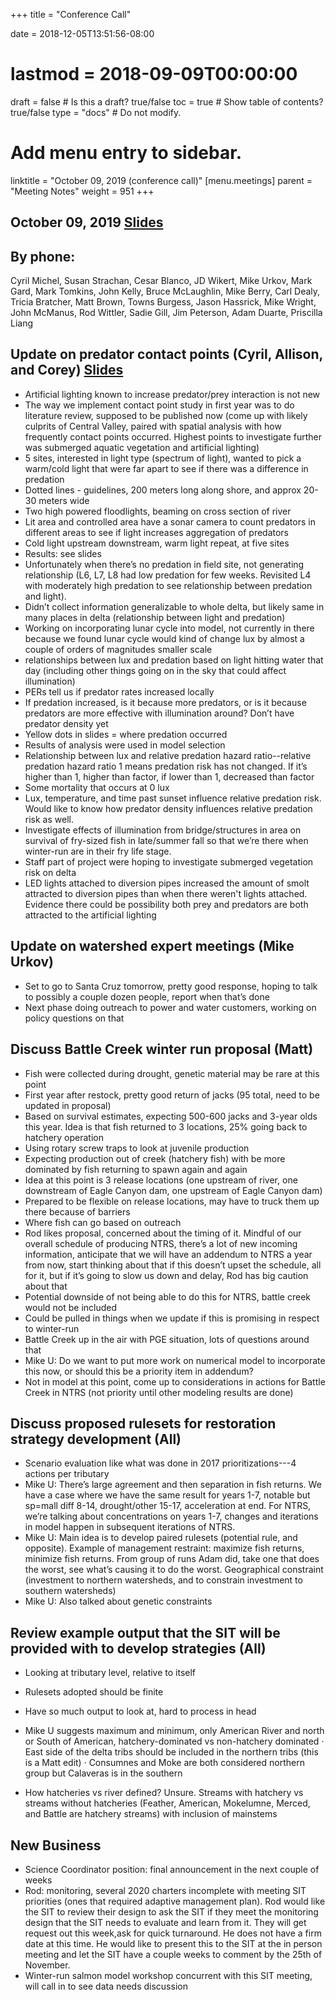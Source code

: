 +++
title = "Conference Call"

date = 2018-12-05T13:51:56-08:00
# lastmod = 2018-09-09T00:00:00

draft = false  # Is this a draft? true/false
toc = true  # Show table of contents? true/false
type = "docs"  # Do not modify.

# Add menu entry to sidebar.
linktitle = "October 09, 2019 (conference call)"
[menu.meetings]
  parent = "Meeting Notes"
  weight = 951
+++

## October 09, 2019 [Slides](https://cvpia-meeting-slides.s3-us-west-2.amazonaws.com/CVPIA+SIT+October+9+2019+meeting+slides.pdf)

## By phone:
Cyril Michel, Susan Strachan, Cesar Blanco, JD Wikert, Mike Urkov, Mark Gard, Mark Tomkins, John Kelly, Bruce McLaughlin, Mike Berry, Carl Dealy, Tricia Bratcher, Matt Brown, Towns Burgess, Jason Hassrick, Mike Wright, John McManus, Rod Wittler, Sadie Gill, Jim Peterson, Adam Duarte, Priscilla Liang

## Update on predator contact points (Cyril, Allison, and Corey) [Slides](https://cvpia-meeting-slides.s3-us-west-2.amazonaws.com/Light_pres.pdf)
* Artificial lighting known to increase predator/prey interaction is not new
* The way we implement contact point study in first year was to do literature review, supposed to be published now (come up with likely culprits of Central Valley, paired with spatial analysis with how frequently contact points occurred. Highest points to investigate further was submerged aquatic vegetation and artificial lighting)
* 5 sites, interested in light type (spectrum of light), wanted to pick a warm/cold light that were far apart to see if there was a difference in predation 
* Dotted lines - guidelines, 200 meters long along shore, and approx 20-30 meters wide
* Two high powered floodlights, beaming on cross section of river
* Lit area and controlled area have a sonar camera to count predators in different areas to see if light increases aggregation of predators
* Cold light upstream downstream, warm light repeat, at five sites
* Results: see slides
* Unfortunately when there’s no predation in field site, not generating relationship (L6, L7, L8 had low predation for few weeks. Revisited L4 with moderately high predation to see relationship between predation and light). 
* Didn’t collect information generalizable to whole delta, but likely same in many places in delta (relationship between light and predation)
* Working on incorporating lunar cycle into model, not currently in there because we found lunar cycle would kind of change lux by almost a couple of orders of magnitudes smaller scale
* relationships between lux and predation based on light hitting water that day (including other things going on in the sky that could affect illumination)
* PERs tell us if predator rates increased locally
* If predation increased, is it because more predators, or is it because predators are more effective with illumination around? Don’t have predator density yet
* Yellow dots in slides = where predation occurred 
* Results of analysis were used in model selection 
* Relationship between lux and relative predation hazard ratio--relative predation hazard ratio 1 means predation risk has not changed. If it’s higher than 1, higher than factor, if lower than 1, decreased than factor
* Some mortality that occurs at 0 lux
* Lux, temperature, and time past sunset influence relative predation risk. Would like to know how predator density influences relative predation risk as well. 
* Investigate effects of illumination from bridge/structures in area on survival of fry-sized fish in late/summer fall so that we’re there when winter-run are in their fry life stage. 
* Staff part of project were hoping to investigate submerged vegetation risk on delta
* LED lights attached to diversion pipes increased the amount of smolt attracted to diversion pipes than when there weren't lights attached. Evidence there could be possibility both prey and predators are both attracted to the artificial lighting


## Update on watershed expert meetings (Mike Urkov)
* Set to go to Santa Cruz tomorrow, pretty good response, hoping to talk to possibly a couple dozen people, report when that’s done
* Next phase doing outreach to power and water customers, working on policy questions on that

## Discuss Battle Creek winter run proposal (Matt)
* Fish were collected during drought, genetic material may be rare at this point
* First year after restock, pretty good return of jacks (95 total, need to be updated in proposal)
* Based on survival estimates, expecting 500-600 jacks and 3-year olds this year. Idea is that fish returned to 3 locations, 25% going back to hatchery operation 
* Using rotary screw traps to look at juvenile production
* Expecting production out of creek (hatchery fish) with be more dominated by fish returning to spawn again and again
* Idea at this point is 3 release locations (one upstream of river, one downstream of Eagle Canyon dam, one upstream of Eagle Canyon dam)
* Prepared to be flexible on release locations, may have to truck them up there because of barriers
* Where fish can go based on outreach
* Rod likes proposal, concerned about the timing of it. Mindful of our overall schedule of producing NTRS, there’s a lot of new incoming information, anticipate that we will have an addendum to NTRS a year from now, start thinking about that if this doesn’t upset the schedule, all for it, but if it’s going to slow us down and delay, Rod has big caution about that
* Potential downside of not being able to do this for NTRS, battle creek would not be included
* Could be pulled in things when we update if this is promising in respect to winter-run
* Battle Creek up in the air with PGE situation, lots of questions around that
* Mike U: Do we want to put more work on numerical model to incorporate this now, or should this be a priority item in addendum? 
* Not in model at this point, come up to considerations in actions for Battle Creek in NTRS (not priority until other modeling results are done)

## Discuss proposed rulesets for restoration strategy development (All)
* Scenario evaluation like what was done in 2017 prioritizations---4 actions per tributary
* Mike U: There’s large agreement and then separation in fish returns. We have a case where we have the same result for years 1-7, notable but sp=mall diff 8-14, drought/other 15-17, acceleration at end. For NTRS, we’re talking about concentrations on years 1-7, changes and iterations in model happen in subsequent iterations of NTRS. 
* Mike U: Main idea is to develop paired rulesets (potential rule, and opposite). Example of management restraint: maximize fish returns, minimize fish returns. From group of runs Adam did, take one that does the worst, see what’s causing it to do the worst. Geographical constraint (investment to northern watersheds, and to constrain investment to southern watersheds)
* Mike U: Also talked about genetic constraints 


## Review example output that the SIT will be provided with to develop strategies (All)
* Looking at tributary level, relative to itself
* Rulesets adopted should be finite
* Have so much output to look at, hard to process in head
* Mike U suggests maximum and minimum, only American River and north or South of American, hatchery-dominated vs non-hatchery dominated
·         East side of the delta tribs should be included in the northern tribs (this is a Matt edit)
·         Consumnes and Moke are both considered northern group but Calaveras is in the southern

* How hatcheries vs river defined? Unsure. Streams with hatchery vs streams without hatcheries (Feather, American, Mokelumne, Merced, and Battle are hatchery streams) with inclusion of mainstems

## New Business
* Science Coordinator position: final announcement in the next couple of weeks
* Rod: monitoring, several 2020 charters incomplete with meeting SIT priorities (ones that required adaptive management plan). Rod would like the SIT to review their design to ask the SIT if they meet the monitoring design that the SIT needs to evaluate and learn from it. They will get request out this week,ask for quick turnaround. He does not have a firm date at this time. He would like to present this to the SIT at the in person meeting and let the SIT have a couple weeks to comment by the 25th of November. 
* Winter-run salmon model workshop concurrent with this SIT meeting, will call in to see data needs discussion
